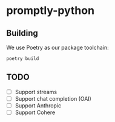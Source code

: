 # promptly-python

## Building

We use Poetry as our package toolchain:

```
poetry build
```

## TODO
- [ ] Support streams
- [ ] Support chat completion (OAI)
- [ ] Support Anthropic
- [ ] Support Cohere